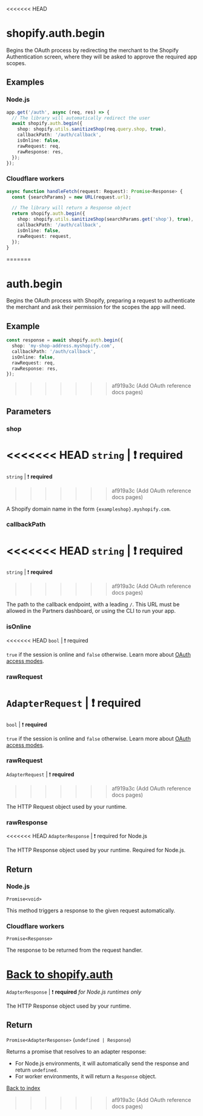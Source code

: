 <<<<<<< HEAD
# shopify.auth.begin

Begins the OAuth process by redirecting the merchant to the Shopify Authentication screen, where they will be asked to approve the required app scopes.

## Examples

### Node.js

```ts
app.get('/auth', async (req, res) => {
  // The library will automatically redirect the user
  await shopify.auth.begin({
    shop: shopify.utils.sanitizeShop(req.query.shop, true),
    callbackPath: '/auth/callback',
    isOnline: false,
    rawRequest: req,
    rawResponse: res,
  });
});
```

### Cloudflare workers

```ts
async function handleFetch(request: Request): Promise<Response> {
  const {searchParams} = new URL(request.url);

  // The library will return a Response object
  return shopify.auth.begin({
    shop: shopify.utils.sanitizeShop(searchParams.get('shop'), true),
    callbackPath: '/auth/callback',
    isOnline: false,
    rawRequest: request,
  });
}
```

=======
# auth.begin

Begins the OAuth process with Shopify, preparing a request to authenticate the merchant and ask their permission for the scopes the app will need.

## Example

```ts
const response = await shopify.auth.begin({
  shop: 'my-shop-address.myshopify.com',
  callbackPath: '/auth/callback',
  isOnline: false,
  rawRequest: req,
  rawResponse: res,
});
```

>>>>>>> af919a3c (Add OAuth reference docs pages)
## Parameters

### shop

<<<<<<< HEAD
`string` | :exclamation: required
=======
`string` | :exclamation: **required**
>>>>>>> af919a3c (Add OAuth reference docs pages)

A Shopify domain name in the form `{exampleshop}.myshopify.com`.

### callbackPath

<<<<<<< HEAD
`string` | :exclamation: required
=======
`string` | :exclamation: **required**
>>>>>>> af919a3c (Add OAuth reference docs pages)

The path to the callback endpoint, with a leading `/`. This URL must be allowed in the Partners dashboard, or using the CLI to run your app.

### isOnline

<<<<<<< HEAD
`bool` | :exclamation: required

`true` if the session is online and `false` otherwise. Learn more about [OAuth access modes](https://shopify.dev/docs/apps/auth/oauth/access-modes).

### rawRequest

`AdapterRequest` | :exclamation: required
=======
`bool` | :exclamation: **required**

`true` if the session is online and `false` otherwise. Learn more about [OAuth access modes](https://shopify.dev/apps/auth/oauth/access-modes).

### rawRequest

`AdapterRequest` | :exclamation: **required**
>>>>>>> af919a3c (Add OAuth reference docs pages)

The HTTP Request object used by your runtime.

### rawResponse

<<<<<<< HEAD
`AdapterResponse` | :exclamation: required for Node.js

The HTTP Response object used by your runtime. Required for Node.js.

## Return

### Node.js

`Promise<void>`

This method triggers a response to the given request automatically.

### Cloudflare workers

`Promise<Response>`

The response to be returned from the request handler.

[Back to shopify.auth](./README.md)
=======
`AdapterResponse` | :exclamation: **required** _for Node.js runtimes only_

The HTTP Response object used by your runtime.

## Return

`Promise<AdapterResponse>` (`undefined | Response`)

Returns a promise that resolves to an adapter response:

- For Node.js environments, it will automatically send the response and return `undefined`.
- For worker environments, it will return a `Response` object.

[Back to index](./README.md)
>>>>>>> af919a3c (Add OAuth reference docs pages)
